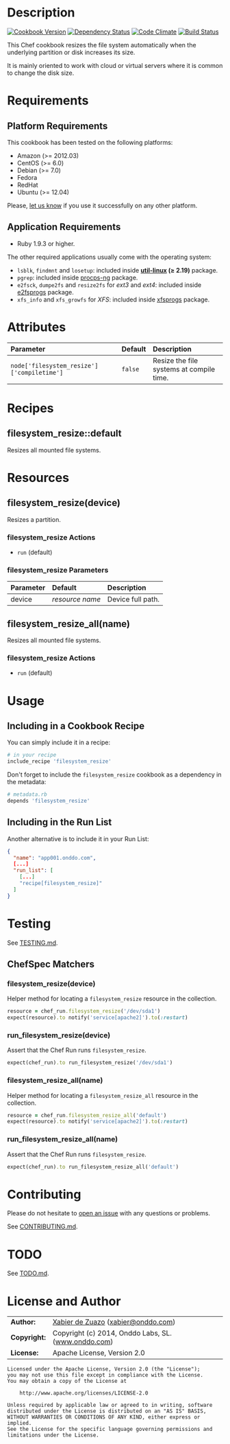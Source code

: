 Description
===========
[![Cookbook Version](https://img.shields.io/cookbook/v/filesystem_resize.svg?style=flat)](https://supermarket.getchef.com/cookbooks/filesystem_resize)
[![Dependency Status](http://img.shields.io/gemnasium/onddo/filesystem_resize-cookbook.svg?style=flat)](https://gemnasium.com/onddo/filesystem_resize-cookbook)
[![Code Climate](http://img.shields.io/codeclimate/github/onddo/filesystem_resize-cookbook.svg?style=flat)](https://codeclimate.com/github/onddo/filesystem_resize-cookbook)
[![Build Status](http://img.shields.io/travis/onddo/filesystem_resize-cookbook.svg?style=flat)](https://travis-ci.org/onddo/filesystem_resize-cookbook)

This Chef cookbook resizes the file system automatically when the underlying partition or disk increases its size.

It is mainly oriented to work with cloud or virtual servers where it is common to change the disk size.

Requirements
============

## Platform Requirements

This cookbook has been tested on the following platforms:

* Amazon (>= 2012.03)
* CentOS (>= 6.0)
* Debian (>= 7.0)
* Fedora
* RedHat
* Ubuntu (>= 12.04)

Please, [let us know](https://github.com/onddo/filesystem_resize-cookbook/issues/new?title=I%20have%20used%20it%20successfully%20on%20...) if you use it successfully on any other platform.

## Application Requirements

* Ruby 1.9.3 or higher.

The other required applications usually come with the operating system:

* `lsblk`, `findmnt` and `losetup`: included inside **[util-linux](http://en.wikipedia.org/wiki/Util-linux) (&ge; 2.19)** package.
* `pgrep`: included inside [procps-ng](http://sourceforge.net/projects/procps-ng/) package.
* `e2fsck`, `dumpe2fs` and `resize2fs` for *ext3* and *ext4*: included inside [e2fsprogs](http://e2fsprogs.sourceforge.net/) package.
* `xfs_info` and `xfs_growfs` for *XFS*: included inside [xfsprogs](http://oss.sgi.com/projects/xfs/) package.

Attributes
==========

| Parameter                                  | Default | Description                              |
|:-------------------------------------------|:--------|:-----------------------------------------|
| `node['filesystem_resize']['compiletime']` | `false` | Resize the file systems at compile time.

Recipes
=======

## filesystem_resize::default

Resizes all mounted file systems.

Resources
=========

## filesystem_resize(device)

Resizes a partition.

### filesystem_resize Actions

* `run` (default)

### filesystem_resize Parameters

| Parameter | Default           | Description                              |
|:----------|:------------------|:-----------------------------------------|
| device    | *resource name*   | Device full path.

## filesystem_resize_all(name)

Resizes all mounted file systems.

### filesystem_resize Actions

* `run` (default)

Usage
=====

## Including in a Cookbook Recipe

You can simply include it in a recipe:

```ruby
# in your recipe
include_recipe 'filesystem_resize'
```

Don't forget to include the `filesystem_resize` cookbook as a dependency in the metadata:

```ruby
# metadata.rb
depends 'filesystem_resize'
```

## Including in the Run List

Another alternative is to include it in your Run List:

```json
{
  "name": "app001.onddo.com",
  [...]
  "run_list": [
    [...]
    "recipe[filesystem_resize]"
  ]
}
```

Testing
=======

See [TESTING.md](https://github.com/onddo/filesystem_resize-cookbook/blob/master/TESTING.md).

## ChefSpec Matchers

### filesystem_resize(device)

Helper method for locating a `filesystem_resize` resource in the collection.

```ruby
resource = chef_run.filesystem_resize('/dev/sda1')
expect(resource).to notify('service[apache2]').to(:restart)
```

### run_filesystem_resize(device)

Assert that the Chef Run runs `filesystem_resize`.

```ruby
expect(chef_run).to run_filesystem_resize('/dev/sda1')
```

### filesystem_resize_all(name)

Helper method for locating a `filesystem_resize_all` resource in the collection.

```ruby
resource = chef_run.filesystem_resize_all('default')
expect(resource).to notify('service[apache2]').to(:restart)
```

### run_filesystem_resize_all(name)

Assert that the Chef Run runs `filesystem_resize`.

```ruby
expect(chef_run).to run_filesystem_resize_all('default')
```

Contributing
============

Please do not hesitate to [open an issue](https://github.com/onddo/filesystem_resize-cookbook/issues/new) with any questions or problems.

See [CONTRIBUTING.md](https://github.com/onddo/filesystem_resize-cookbook/blob/master/CONTRIBUTING.md).

TODO
====

See [TODO.md](https://github.com/onddo/filesystem_resize-cookbook/blob/master/TODO.md).

License and Author
==================

|                      |                                          |
|:---------------------|:-----------------------------------------|
| **Author:**          | [Xabier de Zuazo](https://github.com/zuazo) (<xabier@onddo.com>)
| **Copyright:**       | Copyright (c) 2014, Onddo Labs, SL. (www.onddo.com)
| **License:**         | Apache License, Version 2.0

    Licensed under the Apache License, Version 2.0 (the "License");
    you may not use this file except in compliance with the License.
    You may obtain a copy of the License at
    
        http://www.apache.org/licenses/LICENSE-2.0
    
    Unless required by applicable law or agreed to in writing, software
    distributed under the License is distributed on an "AS IS" BASIS,
    WITHOUT WARRANTIES OR CONDITIONS OF ANY KIND, either express or implied.
    See the License for the specific language governing permissions and
    limitations under the License.
